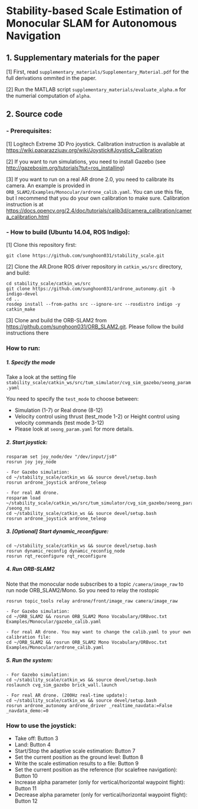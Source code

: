 # Stability-based Scale Estimation of Monocular SLAM for Autonomous Navigation

## 1. Supplementary materials for the paper
[1] First, read `supplementary_materials/Supplementary_Material.pdf` for the full derivations ommited in the paper.

[2] Run the MATLAB script `supplementary_materials/evaluate_alpha.m` for the numerial computation of `alpha`.

## 2. Source code
### - Prerequisites:
[1] Logitech Extreme 3D Pro joystick. Calibration instruction is available at https://wiki.paparazziuav.org/wiki/Joystick#Joystick_Calibration

[2] If you want to run simulations, you need to install Gazebo (see http://gazebosim.org/tutorials?tut=ros_installing)

[3] If you want to run on a real AR drone 2.0, you need to calibrate its camera. An example is provided in `ORB_SLAM2/Examples/Monocular/ardrone_calib.yaml`. You can use this file, but I recommend that you do your own calibration to make sure. Calibration instruction is at https://docs.opencv.org/2.4/doc/tutorials/calib3d/camera_calibration/camera_calibration.html

### - How to build (Ubuntu 14.04, ROS Indigo):
[1] Clone this repository first:
````
git clone https://github.com/sunghoon031/stability_scale.git
````
[2] Clone the AR.Drone ROS driver repository in `catkin_ws/src` directory, and build:
````
cd stability_scale/catkin_ws/src
git clone https://github.com/sunghoon031/ardrone_autonomy.git -b indigo-devel
cd ..
rosdep install --from-paths src --ignore-src --rosdistro indigo -y
catkin_make
````
[3] Clone and build the ORB-SLAM2 from https://github.com/sunghoon031/ORB_SLAM2.git. Please follow the build instructions there

### How to run:
##### 1. Specify the mode
Take a look at the setting file `stability_scale/catkin_ws/src/tum_simulator/cvg_sim_gazebo/seong_param.yaml`

You need to specify the `test_mode` to choose between:

- Simulation (1-7) or Real drone (8-12) 
- Velocity control using thrust (test_mode 1-2) or Height control using velocity commands (test mode 3-12)
- Please look at `seong_param.yaml` for more details.

##### 2. Start joystick:
````
rosparam set joy_node/dev "/dev/input/js0" 
rosrun joy joy_node

- For Gazebo simulation:
cd ~/stability_scale/catkin_ws && source devel/setup.bash
rosrun ardrone_joystick ardrone_teleop

- For real AR drone.
rosparam load ~/stability_scale/catkin_ws/src/tum_simulator/cvg_sim_gazebo/seong_param.yaml /seong_ns
cd ~/stability_scale/catkin_ws && source devel/setup.bash 
rosrun ardrone_joystick ardrone_teleop
````

##### 3. [Optional] Start dynamic_reconfigure:
````
cd ~/stability_scale/catkin_ws && source devel/setup.bash
rosrun dynamic_reconfig dynamic_reconfig_node 
rosrun rqt_reconfigure rqt_reconfigure
````

##### 4. Run ORB-SLAM2
Note that the monocular node subscribes to a topic `/camera/image_raw` to run node ORB_SLAM2/Mono. So you need to relay the rostopic 
````
rosrun topic_tools relay ardrone/front/image_raw camera/image_raw

- For Gazebo simulation:
cd ~/ORB_SLAM2 && rosrun ORB_SLAM2 Mono Vocabulary/ORBvoc.txt Examples/Monocular/gazebo_calib.yaml 

- For real AR drone. You may want to change the calib.yaml to your own calibration file:
cd ~/ORB_SLAM2 && rosrun ORB_SLAM2 Mono Vocabulary/ORBvoc.txt Examples/Monocular/ardrone_calib.yaml
````

##### 5. Run the system:
````        
- For Gazebo simulation:
cd ~/stability_scale/catkin_ws && source devel/setup.bash 
roslaunch cvg_sim_gazebo brick_wall.launch 
 	
- For real AR drone. (200Hz real-time update):
cd ~/stability_scale/catkin_ws && source devel/setup.bash 
rosrun ardrone_autonomy ardrone_driver _realtime_navdata:=False _navdata_demo:=0
````

### How to use the joystick:
- Take off: Button 3
- Land: Button 4
- Start/Stop the adaptive scale estimation: Button 7
- Set the current position as the ground level: Button 8
- Write the scale estimation results to a file: Button 9
- Set the current position as the reference (for scalefree navigation): Button 10
- Increase alpha parameter (only for vertical/horizontal waypoint flight): Button 11
- Decrease alpha parameter (only for vertical/horizontal waypoint flight): Button 12

